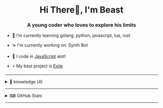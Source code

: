 <h1 align="center">Hi There👋, I'm Beast</h1>
<h3 align="center">A young coder who loves to explore his limits</h3>

- 🌱 I’m currently learning golang, python, javascript, lua, rust

- ☕ I'm currently working on:
    Synth Bot

- 📝 I code in [JavaScript](https://www.python.org/downloads/) alot!

- ⚡ My best project is [Exile](https://top.gg/bot/804398559046795264)

--- 

<details>
  <summary>🧠 knowledge (4)</summary>
  
<p align="left">

<img src="https://github.com/devicons/devicon/blob/master/icons/javascript/javascript-plain.svg" alt="javascript" width="40" height="40"/>
<img src="https://github.com/devicons/devicon/blob/master/icons/nodejs/nodejs-original.svg" alt="nodejs" width="40" height="40"/>
<img src="https://github.com/devicons/devicon/blob/master/icons/html5/html5-original.svg" alt="html5" width="40" height="40"/>
<img src="https://github.com/devicons/devicon/blob/master/icons/css3/css3-original.svg" alt="css3" width="40" height="40"/>
<img src="https://github.com/devicons/devicon/blob/master/icons/c/c-original.svg" alt="c" width="40" height="40"/>
<img src="https://github.com/devicons/devicon/blob/master/icons/python/python-original.svg" alt="python" width="40" height="40"/>
</p>

</details>

---

<details>
  <summary>⌨ GitHub Stats</summary>

  <img align="center" src="https://github-readme-stats.vercel.app/api/top-langs/?username=Caz-Developer&layout=compact" alt="beast"/>
  <img align="center" src="https://github-readme-stats.vercel.app/api?username=Caz-Developer&show_icons=true" alt="beast"/>

</details>

---
